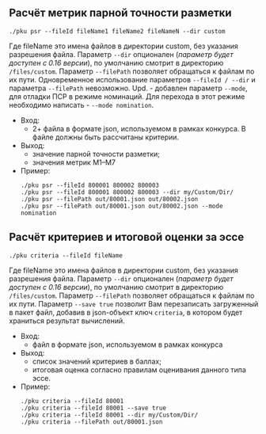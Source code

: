 ## Расчёт метрик парной точности разметки

```shell script
./pku psr --fileId fileName1 fileName2 fileNameN --dir custom
```

Где fileName<N> это имена файлов в директории custom, без указания разрешения файла. Параметр `--dir` опционален (_параметр будет доступен с 0.16 версии_), по умолчанию смотрит в директорию `/files/custom`. Параметр `--filePath` позволяет обращаться к файлам по их пути. Одновременное использование параметров `--fileId / --dir` и параметра `--filePath` невозможно. Upd. - добавлен параметр `--mode`, для отладки ПСР в режиме номинаций. Для перехода в этот режиме необходимо написать - `--mode nomination`.

-   Вход:
    -   2+ файла в формате json, используемом в рамках конкурса. В файле должны быть рассчитаны критерии.
-   Выход:
    -   значение парной точности разметки;
    -   значения метрик М1–М7
-   Пример:
    ```shell script
    ./pku psr --fileId 800001 800002 800003
    ./pku psr --fileId 800001 800002 800003 --dir my/Custom/Dir/
    ./pku psr --filePath out/80001.json out/80002.json
    ./pku psr --filePath out/80001.json out/80002.json --mode nomination
    ```

## Расчёт критериев и итоговой оценки за эссе

```shell script
./pku criteria --fileId fileName
```

Где fileName<N> это имена файлов в директории custom, без указания разрешения файла. Параметр `--dir` опционален (_параметр будет доступен с 0.16 версии_), по умолчанию смотрит в директорию `/files/custom`. Параметр `--filePath` позволяет обращаться к файлам по их пути. Параметр `--save true` позволит Вам перезаписать загруженный в пакет файл, добавив в json-объект ключ `criteria`, в котором будет храниться результат вычислений.

-   Вход:
    -   файл в формате json, используемом в рамках конкурса
-   Выход:
    -   список значений критериев в баллах;
    -   итоговая оценка согласно правилам оценивания данного типа эссе.
-   Пример:
    ```shell script
    ./pku criteria --fileId 80001
    ./pku criteria --fileId 80001 --save true
    ./pku criteria --fileId 80001 --dir my/Custom/Dir/
    ./pku criteria --filePath out/80001.json
    ```
